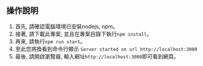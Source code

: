 ## 操作說明

1. 首先, 請確認電腦環境已安裝nodejs, npm。
2. 接著, 請下載此專案, 並且在專案目錄下執行`npm install`。
3. 再來, 請執行`npm run start`。
4. 至此您將換看到命令行顯示 `Server started on url http://localhost:3000`
5. 最後, 請開啟瀏覽器, 輸入網址`http://localhost:3000`即可看到網頁。


